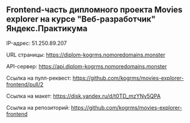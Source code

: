 ## Frontend-часть дипломного проекта Movies explorer на курсе "Веб-разработчик" Яндекс.Практикума

IP-адрес: 51.250.89.207

URL страницы: https://diplom-kogrms.nomoredomains.monster

API-сервер: https://api.diplom-kogrms.nomoredomains.monster

Ссылка на пулл-реквест: https://github.com/kogrms/movies-explorer-frontend/pull/2

Ссылка на макет: https://disk.yandex.ru/d/t0TD_mzYNy5QPA

Ссылка на репозиторий: https://github.com/kogrms/movies-explorer-frontend